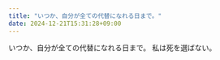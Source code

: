 ```yaml
---
title: "いつか、自分が全ての代替になれる日まで。"
date: 2024-12-21T15:31:28+09:00
---
```

いつか、自分が全ての代替になれる日まで。
私は死を選ばない。
